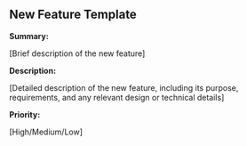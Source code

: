 ## New Feature Template

**Summary:** 

[Brief description of the new feature]

**Description:**

[Detailed description of the new feature, including its purpose, requirements, and any relevant design or technical details]

**Priority:** 

[High/Medium/Low]
